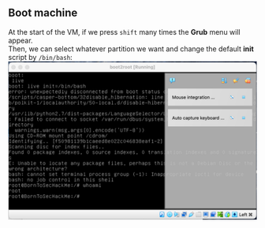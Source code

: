 ## Boot machine

At the start of the VM, if we press `shift` many times the **Grub** menu will appear.<br>
Then, we can select whatever partition we want and change the default **init** script by `/bin/bash`:
![](img/boot.png)